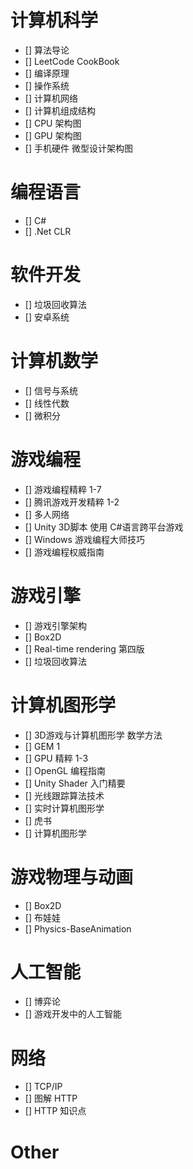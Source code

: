 ﻿# 计算机科学

- [] 算法导论
- [] LeetCode CookBook
- [] 编译原理
- [] 操作系统
- [] 计算机网络
- [] 计算机组成结构
- [] CPU 架构图
- [] GPU 架构图
- [] 手机硬件 微型设计架构图

# 编程语言

- [] C# 
- [] .Net CLR


# 软件开发

- [] 垃圾回收算法
- [] 安卓系统

# 计算机数学

- [] 信号与系统
- [] 线性代数
- [] 微积分

# 游戏编程

- [] 游戏编程精粹 1-7
- [] 腾讯游戏开发精粹 1-2
- [] 多人网络
- [] Unity 3D脚本 使用 C#语言跨平台游戏
- [] Windows 游戏编程大师技巧
- [] 游戏编程权威指南

# 游戏引擎

- [] 游戏引擎架构
- [] Box2D
- [] Real-time rendering 第四版
- [] 垃圾回收算法

# 计算机图形学

- [] 3D游戏与计算机图形学 数学方法
- [] GEM 1
- [] GPU 精粹 1-3
- [] OpenGL 编程指南
- [] Unity Shader 入门精要
- [] 光线跟踪算法技术
- [] 实时计算机图形学
- [] 虎书
- [] 计算机图形学

# 游戏物理与动画

- [] Box2D
- [] 布娃娃
- [] Physics-BaseAnimation

# 人工智能

- [] 博弈论
- [] 游戏开发中的人工智能


# 网络

- [] TCP/IP 
- [] 图解 HTTP
- [] HTTP 知识点

# Other
